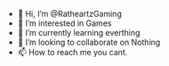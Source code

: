 - 👋 Hi, I’m @RatheartzGaming
- 👀 I’m interested in Games
- 🌱 I’m currently learning everthing
- 💞️ I’m looking to collaborate on Nothing
- 📫 How to reach me you cant.

<!---
RatheartzGaming/RatheartzGaming is a ✨ special ✨ repository because its `README.md` (this file) appears on your GitHub profile.
You can click the Preview link to take a look at your changes.
--->
